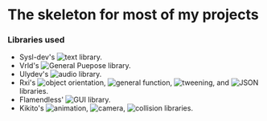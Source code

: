 # The skeleton for most of my projects
### Libraries used

* Sysl-dev's ![text](https://github.com/sysl-dev/SYSL-Text/) library.</br>
* Vrld's ![General Puepose](https://github.com/vrld/hump) library.</br>
* Ulydev's ![audio](https://github.com/Ulydev/wave) library.</br>
* Rxi's ![object orientation](https://github.com/rxi/classic/), ![general function](https://github.com/rxi/lume/), ![tweening](https://github.com/rxi/flux), and ![JSON](https://github.com/rxi/json.lua) libraries.</br>
* Flamendless' ![GUI](https://github.com/flamendless/Slab) library.</br>
* Kikito's ![animation](https://github.com/kikito/anim8), ![camera](https://github.com/kikito/gamera), ![collision](https://github.com/kikito/bump.lua) libraries.</br>




